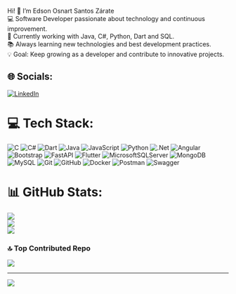 
Hi! 👋 I’m Edson Osnart Santos Zárate<br>💻 Software Developer passionate about technology and continuous improvement.<br>🚀 Currently working with Java, C#, Python, Dart and SQL.<br>📚 Always learning new technologies and best development practices.<br>💡 Goal: Keep growing as a developer and contribute to innovative projects.


## 🌐 Socials:
[![LinkedIn](https://img.shields.io/badge/LinkedIn-%230077B5.svg?logo=linkedin&logoColor=white)](https://www.linkedin.com/in/edson-santos-z%C3%A1rate-42253a28b/) 

# 💻 Tech Stack:
![C](https://img.shields.io/badge/c-%2300599C.svg?style=for-the-badge&logo=c&logoColor=white) ![C#](https://img.shields.io/badge/c%23-%23239120.svg?style=for-the-badge&logo=csharp&logoColor=white) ![Dart](https://img.shields.io/badge/dart-%230175C2.svg?style=for-the-badge&logo=dart&logoColor=white) ![Java](https://img.shields.io/badge/java-%23ED8B00.svg?style=for-the-badge&logo=openjdk&logoColor=white) ![JavaScript](https://img.shields.io/badge/javascript-%23323330.svg?style=for-the-badge&logo=javascript&logoColor=%23F7DF1E) ![Python](https://img.shields.io/badge/python-3670A0?style=for-the-badge&logo=python&logoColor=ffdd54) ![.Net](https://img.shields.io/badge/.NET-5C2D91?style=for-the-badge&logo=.net&logoColor=white) ![Angular](https://img.shields.io/badge/angular-%23DD0031.svg?style=for-the-badge&logo=angular&logoColor=white) ![Bootstrap](https://img.shields.io/badge/bootstrap-%238511FA.svg?style=for-the-badge&logo=bootstrap&logoColor=white) ![FastAPI](https://img.shields.io/badge/FastAPI-005571?style=for-the-badge&logo=fastapi) ![Flutter](https://img.shields.io/badge/Flutter-%2302569B.svg?style=for-the-badge&logo=Flutter&logoColor=white) ![MicrosoftSQLServer](https://img.shields.io/badge/Microsoft%20SQL%20Server-CC2927?style=for-the-badge&logo=microsoft%20sql%20server&logoColor=white) ![MongoDB](https://img.shields.io/badge/MongoDB-%234ea94b.svg?style=for-the-badge&logo=mongodb&logoColor=white) ![MySQL](https://img.shields.io/badge/mysql-4479A1.svg?style=for-the-badge&logo=mysql&logoColor=white) ![Git](https://img.shields.io/badge/git-%23F05033.svg?style=for-the-badge&logo=git&logoColor=white) ![GitHub](https://img.shields.io/badge/github-%23121011.svg?style=for-the-badge&logo=github&logoColor=white) ![Docker](https://img.shields.io/badge/docker-%230db7ed.svg?style=for-the-badge&logo=docker&logoColor=white) ![Postman](https://img.shields.io/badge/Postman-FF6C37?style=for-the-badge&logo=postman&logoColor=white) ![Swagger](https://img.shields.io/badge/-Swagger-%23Clojure?style=for-the-badge&logo=swagger&logoColor=white)
# 📊 GitHub Stats:
![](https://github-readme-stats.vercel.app/api?username=edson-06&theme=react&hide_border=false&include_all_commits=false&count_private=false)<br/>
![](https://github-readme-streak-stats.herokuapp.com/?user=edson-06&theme=react&hide_border=false)<br/>
![](https://github-readme-stats.vercel.app/api/top-langs/?username=edson-06&theme=react&hide_border=false&include_all_commits=false&count_private=false&layout=compact)

<!-- ## 🏆 GitHub Trophies
![](https://github-profile-trophy.vercel.app/?username=edson-06&theme=nord&no-frame=false&no-bg=true&margin-w=4) -->

### 🔝 Top Contributed Repo
![](https://github-contributor-stats.vercel.app/api?username=edson-06&limit=5&theme=dark&combine_all_yearly_contributions=true)

---
[![](https://visitcount.itsvg.in/api?id=edson-06&icon=0&color=0)](https://visitcount.itsvg.in)

<!-- Proudly created with GPRM ( https://gprm.itsvg.in ) -->
